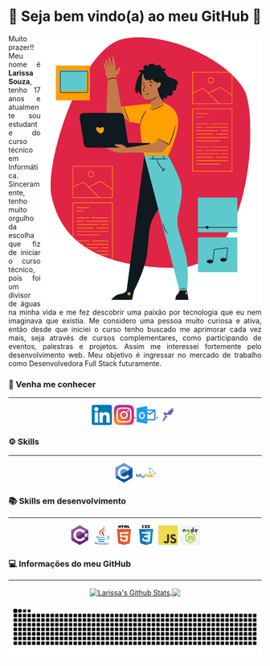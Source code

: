 <h1 align = "center">🤍 Seja bem vindo(a) ao meu GitHub 🤍</h1>
<img align="right" src="https://raw.githubusercontent.com/eu-larissasouza/eu-larissasouza/main/Vetor%20Working%20Woman%20Programmer.png" alt="Vetor Working Woman Programmer">
<p align="justify"> Muito prazer!! Meu nome é <strong>Larissa Souza</strong>, tenho 17 anos e atualmente sou estudante do curso técnico em Informática. Sinceramente, tenho muito orgulho da escolha que fiz de iniciar o curso técnico, pois foi um divisor de águas na minha vida e me fez descobrir uma paixão por tecnologia que eu nem imaginava que existia. Me considero uma pessoa muito curiosa e ativa, então desde que iniciei o curso tenho buscado me aprimorar cada vez mais, seja através de cursos complementares, como participando de eventos, palestras e projetos. Assim me interessei fortemente pelo desenvolvimento web. Meu objetivo é ingressar no mercado de trabalho como Desenvolvedora Full Stack futuramente.</p>

<h3 align = "left">📱 Venha me conhecer </h3>
<hr>
<p align = "center">
    <a style="text-decoration: none;" href = "https://www.linkedin.com/in/larissa-a-souza/" target = "_blank"> 
        <img align = "center" src = "https://raw.githubusercontent.com/eu-larissasouza/eu-larissasouza/2416e793b3026f9021fb5ea8d3fcbc162334fe59/icon/linkedin-original.svg"alt =" larissa-a-souza "height =" 40 "width =" 40 "/> 
    </a>
    <a href="https://instagram.com/_larissa.a.souza" target="_blank"> <img align = "center" src = "https://raw.githubusercontent.com/eu-larissasouza/eu-larissasouza/d3fdcb10a3af1651b21c62b3a7307aa0d0921b3d/icon/instagram-original.svg"alt =" _larissa.a.souza "height =" 40 "width =" 40 "/>
    </a>
    <a href = "mailto: larissa.alves.souza@outlook.com" target="_blank"> <img align = "center" src = "https://raw.githubusercontent.com/eu-larissasouza/eu-larissasouza/2416e793b3026f9021fb5ea8d3fcbc162334fe59/icon/outlook-original.svg "alt =" Larissa Souza "height =" 40 "width =" 40 "/>
    </a>
    <a href = "https://app.rocketseat.com.br/me/larissa-a-souza" target="_blank"> <img align = "center" src = "https://raw.githubusercontent.com/eu-larissasouza/eu-larissasouza/49ec46366d0342b77cf721efc7ec878d4a2a3008/icon/rocketseat-original.svg"alt =" Larissa Souza "height =" 40 "width =" 40 "/>
    </a>
</p>

<h3 align = "left">⚙️ Skills </h3>
<hr>
<p align = "center"> 
    <a style="text-decoration: none;" href="https://www.cprogramming.com/" target="_blank"> 
    <img src = "https://raw.githubusercontent.com/eu-larissasouza/eu-larissasouza/d3fdcb10a3af1651b21c62b3a7307aa0d0921b3d/icon/c-original.svg "alt =" C "width =" 40 "height =" 40 "/> 
    </a> 
    <a style="text-decoration: none;" href="https://www.mysql.com/" target="_blank"> 
        <img src ="https://raw.githubusercontent.com/eu-larissasouza/eu-larissasouza/d3fdcb10a3af1651b21c62b3a7307aa0d0921b3d/icon/mysql-original-wordmark.svg "alt =" mysql "width =" 40 "height =" 40 "/> 
    </a> 
</p>

<h3 align = "left">📚 Skills em desenvolvimento </h3>
<hr>
<p align = "center">
    <a style="text-decoration: none;" href = "https://www.w3schools.com/cs/" target = "_blank"> 
        <img src = "https://raw.githubusercontent.com/eu-larissasouza/eu-larissasouza/d3fdcb10a3af1651b21c62b3a7307aa0d0921b3d/icon/csharp-original.svg "alt =" csharp "largura =" 40 "height = "40" /> 
    </a> 
    <a style="text-decoration: none;" href="https://www.java.com" target="_blank"> 
        <img src ="https://raw.githubusercontent.com/eu-larissasouza/eu-larissasouza/d3fdcb10a3af1651b21c62b3a7307aa0d0921b3d/icon/java-original.svg "alt =" java "width =" 40 "height =" 40 "/> 
    </a> 
        <a style="text-decoration: none;" href ="https://www.w3.org/html/ "target ="_blank "> 
        <img src ="https://raw.githubusercontent.com/eu-larissasouza/eu-larissasouza/d3fdcb10a3af1651b21c62b3a7307aa0d0921b3d/icon/html5-original-wordmark.svg "alt =" html5 "width =" 40 "height =" 40 "/> 
    </a>
    <a style="text-decoration: none;" href="https://www.w3schools.com/css/" target="_blank"> 
        <img  src = "https://raw.githubusercontent.com/eu-larissasouza/eu-larissasouza/d3fdcb10a3af1651b21c62b3a7307aa0d0921b3d/icon/css3-original-wordmark.svg"alt =" css3 "width =" 40 "height =" 40 "/> 
    </a> 
    <a style="text-decoration: none;" href="https://www.w3schools.com/js/ "target ="_blank "> 
        <img src ="https://raw.githubusercontent.com/eu-larissasouza/eu-larissasouza/d3fdcb10a3af1651b21c62b3a7307aa0d0921b3d/icon/javascript-original.svg "alt =" javascript "width =" 40 "height =" 40 "/> 
    </a>
    <a style="text-decoration: none;" href="https://nodejs.org/en/ "target ="_blank "> 
        <img src ="https://raw.githubusercontent.com/eu-larissasouza/eu-larissasouza/0be3aba39194218a16d9af295006b55839465290/icon/nodejs-original.svg "alt =" nodejs "width =" 40 "height =" 40 "/> 
    </a> 
</p>

<h3 align = "left">💻 Informações do meu GitHub </h3>
<hr>
<p align = "center">
    <a href="https://github.com/eu-larissasouza">
        <img align="center" alt="Larissa's Github Stats" src="https://github-readme-stats.vercel.app/api?username=eu-larissasouza&show_icons=true&theme=radical" />
    </a>
    <a href="https://github.com/eu-larissasouza">
        <img align="center" src="https://github-readme-stats.anuraghazra1.vercel.app/api/top-langs/?username=eu-larissasouza&theme=radical" />
    </a>
</p>

![Snake animation](https://github.com/eu-larissasouza/eu-larissasouza/blob/output/github-contribution-grid-snake.svg)

